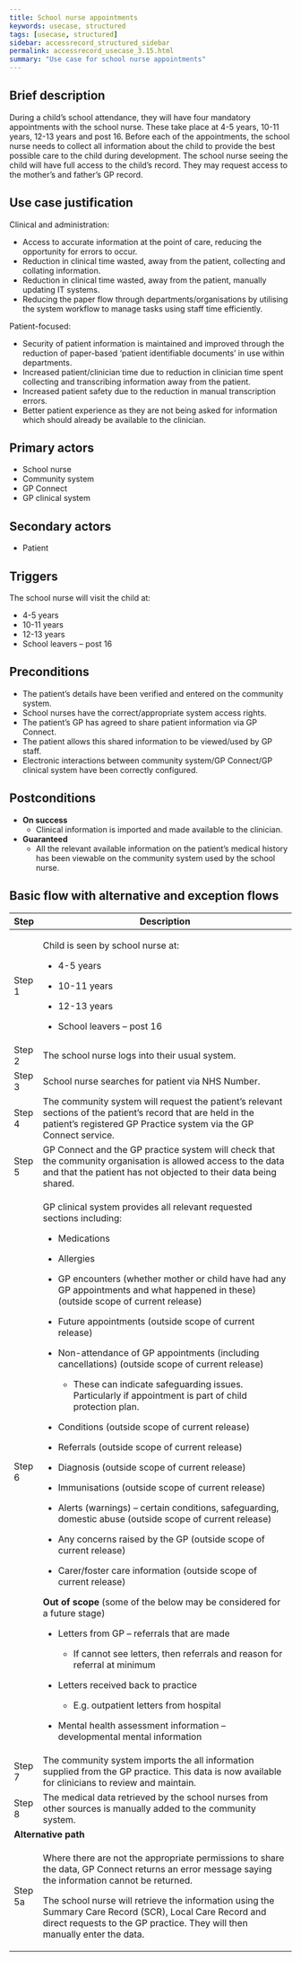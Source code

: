 ```yaml
---
title: School nurse appointments
keywords: usecase, structured
tags: [usecase, structured] 
sidebar: accessrecord_structured_sidebar
permalink: accessrecord_usecase_3.15.html
summary: "Use case for school nurse appointments"
---
```


## Brief description
During a child’s school attendance, they will have four mandatory appointments with the school nurse. These take place at 4-5 years, 10-11 years, 12-13 years and post 16. Before each of the appointments, the school nurse needs to collect all information about the child to provide the best possible care to the child during development. The school nurse seeing the child will have full access to the child’s record. They may request access to the mother’s and father’s GP record.

## Use case justification
Clinical and administration:
-   Access to accurate information at the point of care, reducing the opportunity for errors to occur.
-   Reduction in clinical time wasted, away from the patient, collecting and collating information.
-   Reduction in clinical time wasted, away from the patient, manually updating IT systems.
-   Reducing the paper flow through departments/organisations by utilising the system workflow to manage tasks using staff time efficiently.

Patient-focused:
-   Security of patient information is maintained and improved through the reduction of paper-based ‘patient identifiable documents’ in use within departments.
-   Increased patient/clinician time due to reduction in clinician time spent collecting and transcribing information away from the patient.
-   Increased patient safety due to the reduction in manual transcription errors.
-   Better patient experience as they are not being asked for information which should already be available to the clinician.

## Primary actors
-   School nurse
-   Community system
-   GP Connect
-   GP clinical system

## Secondary actors
-   Patient

## Triggers
The school nurse will visit the child at:
-   4-5 years
-   10-11 years
-   12-13 years
-   School leavers – post 16

## Preconditions
-   The patient’s details have been verified and entered on the community system.
-   School nurses have the correct/appropriate system access rights.
-   The patient’s GP has agreed to share patient information via GP Connect.
-   The patient allows this shared information to be viewed/used by GP staff.
-   Electronic interactions between community system/GP Connect/GP clinical system have been correctly configured.

## Postconditions
-   **On success**
    - Clinical information is imported and made available to the clinician.
-   **Guaranteed**
    - All the relevant available information on the patient’s medical history has been viewable on the community system used by the school nurse.

## Basic flow with alternative and exception flows

<table>
<thead>
<tr class="header">
<th style="width:10%">Step</th>
<th>Description</th>
</tr>
</thead>
<tbody>
<tr class="odd">
<td>Step 1</td>
<td><p>Child is seen by school nurse at:</p>
<ul>
<li><p>4-5 years</p></li>
<li><p>10-11 years</p></li>
<li><p>12-13 years</p></li>
<li><p>School leavers – post 16</p></li>
</ul></td>
</tr>
<tr class="even">
<td>Step 2</td>
<td>The school nurse logs into their usual system.</td>
</tr>
<tr class="odd">
<td>Step 3</td>
<td>School nurse searches for patient via NHS Number.</td>
</tr>
<tr class="even">
<td>Step 4</td>
<td>The community system will request the patient’s relevant sections of the patient’s record that are held in the patient’s registered GP Practice system via the GP Connect service.</td>
</tr>
<tr class="odd">
<td>Step 5</td>
<td>GP Connect and the GP practice system will check that the community organisation is allowed access to the data and that the patient has not objected to their data being shared.</td>
</tr>
<tr class="even">
<td>Step 6</td>
<td><p>GP clinical system provides all relevant requested sections including:</p>
<ul>
<li><p>Medications</p></li>
<li><p>Allergies</p></li>
<li><p>GP encounters (whether mother or child have had any GP appointments and what happened in these) (outside scope of current release)</p></li>
<li><p>Future appointments (outside scope of current release)</p></li>
<li><p>Non-attendance of GP appointments (including cancellations) (outside scope of current release)</p>
<ul>
<li><p>These can indicate safeguarding issues. Particularly if appointment is part of child protection plan.</p></li>
</ul></li>
<li><p>Conditions (outside scope of current release)</p></li>
<li><p>Referrals (outside scope of current release)</p></li>
<li><p>Diagnosis (outside scope of current release)</p></li>
<li><p>Immunisations (outside scope of current release)</p></li>
<li><p>Alerts (warnings) – certain conditions, safeguarding, domestic abuse (outside scope of current release)</p></li>
<li><p>Any concerns raised by the GP (outside scope of current release)</p></li>
<li><p>Carer/foster care information (outside scope of current release)</p></li>
</ul>
<p><strong>Out of scope</strong> (some of the below may be considered for a future stage)</p>
<ul>
<li><p>Letters from GP – referrals that are made</p>
<ul>
<li><p>If cannot see letters, then referrals and reason for referral at minimum</p></li>
</ul></li>
<li><p>Letters received back to practice</p>
<ul>
<li><p>E.g. outpatient letters from hospital</p></li>
</ul></li>
<li><p>Mental health assessment information – developmental mental information</p></li>
</ul></td>
</tr>
<tr class="odd">
<td>Step 7</td>
<td>The community system imports the all information supplied from the GP practice. This data is now available for clinicians to review and maintain.</td>
</tr>
<tr class="even">
<td>Step 8</td>
<td>The medical data retrieved by the school nurses from other sources is manually added to the community system.</td>
</tr>
<tr class="odd">
<td colspan="2"><strong>Alternative path</strong></td>
</tr>
<tr class="even">
<td>Step 5a</td>
<td><p>Where there are not the appropriate permissions to share the data, GP Connect returns an error message saying the information cannot be returned.</p>
<p>The school nurse will retrieve the information using the Summary Care Record (SCR), Local Care Record and direct requests to the GP practice. They will then manually enter the data.</p></td>
</tr>
</tbody>
</table>
